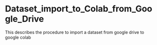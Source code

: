 # Dataset_import_to_Colab_from_Google_Drive
This describes the procedure to import a dataset from google drive to google colab
